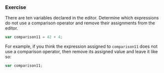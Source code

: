### Exercise

There are ten variables declared in the editor. Determine which expressions do not use a comparison operator and remove their assignments from the editor.

```js
var comparison11 = 42 + 4;
```

For example, if you think the expression assigned to `comparison11` does not use a comparison operator, then remove its assigned value and leave it like so:

```js
var comparison11;
```
